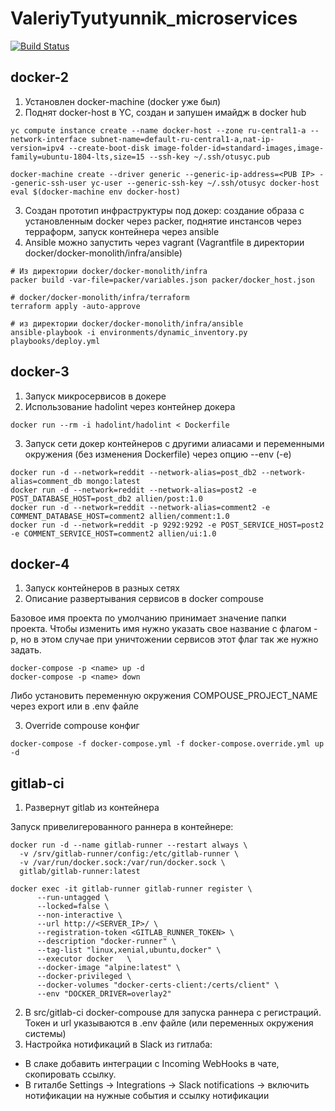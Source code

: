 # ValeriyTyutyunnik_microservices

[![Build Status](https://travis-ci.com/Otus-DevOps-2020-08/ValeriyTyutyunnik_microservices.svg?branch=master)](https://travis-ci.com/Otus-DevOps-2020-08/ValeriyTyutyunnik_microservices)


## docker-2

1. Установлен docker-machine (docker уже был)
2. Поднят docker-host в YC, создан и запушен имайдж в docker hub
```
yc compute instance create --name docker-host --zone ru-central1-a --network-interface subnet-name=default-ru-central1-a,nat-ip-version=ipv4 --create-boot-disk image-folder-id=standard-images,image-family=ubuntu-1804-lts,size=15 --ssh-key ~/.ssh/otusyc.pub

docker-machine create --driver generic --generic-ip-address=<PUB IP> --generic-ssh-user yc-user --generic-ssh-key ~/.ssh/otusyc docker-host
eval $(docker-machine env docker-host)
```

3. Создан прототип инфраструктуры под докер: создание образа с установленным docker через packer, поднятие инстансов через терраформ, запуск контейнера через ansible
4. Ansible можно запустить через vagrant (Vagrantfile в директории docker/docker-monolith/infra/ansible)
```
# Из директории docker/docker-monolith/infra
packer build -var-file=packer/variables.json packer/docker_host.json

# docker/docker-monolith/infra/terraform
terraform apply -auto-approve

# из директории docker/docker-monolith/infra/ansible
ansible-playbook -i environments/dynamic_inventory.py playbooks/deploy.yml
```

## docker-3

1. Запуск микросервисов в докере
2. Использование hadolint через контейнер докера
```
docker run --rm -i hadolint/hadolint < Dockerfile
```
3. Запуск сети докер контейнеров с другими алиасами и переменными окружения (без изменения Dockerfile) через опцию --env (-e)
```
docker run -d --network=reddit --network-alias=post_db2 --network-alias=comment_db mongo:latest
docker run -d --network=reddit --network-alias=post2 -e POST_DATABASE_HOST=post_db2 allien/post:1.0
docker run -d --network=reddit --network-alias=comment2 -e COMMENT_DATABASE_HOST=comment2 allien/comment:1.0
docker run -d --network=reddit -p 9292:9292 -e POST_SERVICE_HOST=post2 -e COMMENT_SERVICE_HOST=comment2 allien/ui:1.0
```

## docker-4

1. Запуск контейнеров в разных сетях
2. Описание развертывания сервисов в docker compouse

Базовое имя проекта по умолчанию принимает значение папки проекта.
Чтобы изменить имя нужно указать свое название с флагом -p, но в этом случае при уничтожении сервисов этот флаг так же нужно задать.
```
docker-compose -p <name> up -d
docker-compose -p <name> down
```
Либо установить переменную окружения COMPOUSE_PROJECT_NAME через export или в .env файле

3. Override compouse конфиг
```
docker-compose -f docker-compose.yml -f docker-compose.override.yml up -d
```

## gitlab-ci

1. Развернут gitlab из контейнера

Запуск привелигерованного раннера в контейнере:
```
docker run -d --name gitlab-runner --restart always \
  -v /srv/gitlab-runner/config:/etc/gitlab-runner \
  -v /var/run/docker.sock:/var/run/docker.sock \
  gitlab/gitlab-runner:latest

docker exec -it gitlab-runner gitlab-runner register \
      --run-untagged \
      --locked=false \
      --non-interactive \
      --url http://<SERVER_IP>/ \
      --registration-token <GITLAB_RUNNER_TOKEN> \
      --description "docker-runner" \
      --tag-list "linux,xenial,ubuntu,docker" \
      --executor docker   \
      --docker-image "alpine:latest" \
      --docker-privileged \
      --docker-volumes "docker-certs-client:/certs/client" \
      --env "DOCKER_DRIVER=overlay2"
```
2. В src/gitlab-ci docker-compouse для запуска раннера с регистраций. Токен и url указываются в .env файле (или переменных окружения системы)
3. Настройка нотификаций в Slack из гитлаба:
- В слаке добавить интеграции с Incoming WebHooks в чате, скопировать ссылку.
- В гиталбе Settings -> Integrations -> Slack notifications -> включить нотификации на нужные события и ссылку нотификации
